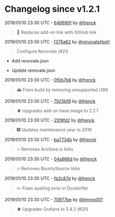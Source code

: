 # Changelog since v1.2.1

2019/01/10 23:30 UTC - [646690f](https://github.com/hassio-addons/addon-grafana/commit/646690f7ffaf8a1a88d2d08028ce23dd71774adc) by [@frenck](https://github.com/frenck)
> :tractor: Replaces add-on link with GitHub link 

2019/01/10 23:30 UTC - [f376a62](https://github.com/hassio-addons/addon-grafana/commit/f376a627ab22b057db1132b695bd6b4a9ae1f546) by [@renovate[bot]](https://github.com/apps/renovate)
> Configure Renovate (#21)

* Add renovate.json

* Update renovate.json 

2019/01/10 23:30 UTC - [0f0b7b8](https://github.com/hassio-addons/addon-grafana/commit/0f0b7b897b5b50f4d2dde75b5fe4323c32db1410) by [@frenck](https://github.com/frenck)
> :ambulance: Fixes build by removing unsupported i386 

2019/01/10 23:30 UTC - [7925bf9](https://github.com/hassio-addons/addon-grafana/commit/7925bf91a2b50e674b9345d7ab3d3d556acc7e4a) by [@frenck](https://github.com/frenck)
> :arrow_up: Upgrades add-on base image to 2.2.1 

2019/01/10 23:30 UTC - [25f9fd2](https://github.com/hassio-addons/addon-grafana/commit/25f9fd23ec41c27a9ea3aeb55bbd5f21dd22f9bf) by [@frenck](https://github.com/frenck)
> :fireworks: Updates maintenance year to 2019 

2019/01/10 23:30 UTC - [ba7734b](https://github.com/hassio-addons/addon-grafana/commit/ba7734bfdee53ba08a5e004ea9ec3db0b12cc1fa) by [@frenck](https://github.com/frenck)
> :fire: Removes Anchore.io links 

2019/01/10 23:30 UTC - [04a966d](https://github.com/hassio-addons/addon-grafana/commit/04a966da7fe2643616c7b993cfca0a3ae5d79a12) by [@frenck](https://github.com/frenck)
> :fire: Removes BountySource links 

2019/01/10 23:30 UTC - [fb2c87d](https://github.com/hassio-addons/addon-grafana/commit/fb2c87d103bec5fd11c24e724e442263a60ee5ff) by [@frenck](https://github.com/frenck)
> :pencil2: Fixes spelling error in Dockerfile 

2019/01/10 23:30 UTC - [70977be](https://github.com/hassio-addons/addon-grafana/commit/70977bedaf15efc08386a227fe9fe088588cc222) by [@timmo001](https://github.com/timmo001)
> :arrow_up: Upgrades Grafana to 5.4.2 (#20) 

